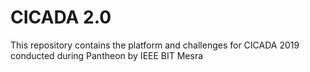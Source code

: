 # CICADA 2.0
This repository contains the platform and challenges for CICADA 2019 conducted during Pantheon by IEEE BIT Mesra
